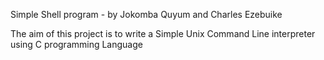 Simple Shell program  - by Jokomba Quyum and Charles Ezebuike

The aim of this project is to write a Simple Unix Command Line interpreter using C programming Language
